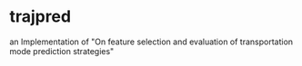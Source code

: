 # trajpred
an Implementation of "On feature selection and evaluation of transportation mode prediction strategies"
